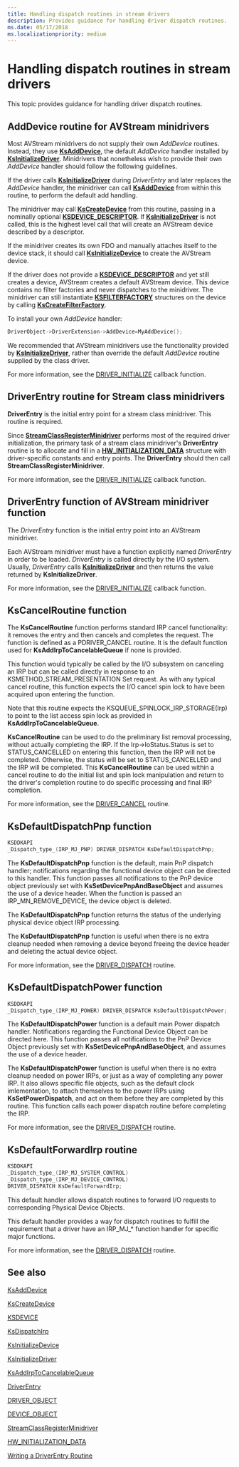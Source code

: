 ```yaml
---
title: Handling dispatch routines in stream drivers
description: Provides guidance for handling driver dispatch routines.
ms.date: 05/17/2018
ms.localizationpriority: medium
---
```


# Handling dispatch routines in stream drivers

This topic provides guidance for handling driver dispatch routines.

## AddDevice routine for AVStream minidrivers

Most AVStream minidrivers do not supply their own *AddDevice* routines. Instead, they use [**KsAddDevice**](/windows-hardware/drivers/ddi/ks/nf-ks-ksadddevice), the default *AddDevice* handler installed by [**KsInitializeDriver**](/windows-hardware/drivers/ddi/ks/nf-ks-ksinitializedriver). Minidrivers that nonetheless wish to provide their own *AddDevice* handler should follow the following guidelines.

If the driver calls [**KsInitializeDriver**](/windows-hardware/drivers/ddi/ks/nf-ks-ksinitializedriver) during *DriverEntry* and later replaces the *AddDevice* handler, the minidriver can call [**KsAddDevice**](/windows-hardware/drivers/ddi/ks/nf-ks-ksadddevice) from within this routine, to perform the default add handling.

The minidriver may call [**KsCreateDevice**](/windows-hardware/drivers/ddi/ks/nf-ks-kscreatedevice) from this routine, passing in a nominally optional [**KSDEVICE\_DESCRIPTOR**](/windows-hardware/drivers/ddi/ks/ns-ks-_ksdevice_descriptor). If [**KsInitializeDriver**](/windows-hardware/drivers/ddi/ks/nf-ks-ksinitializedriver) is not called, this is the highest level call that will create an AVStream device described by a descriptor.

If the minidriver creates its own FDO and manually attaches itself to the device stack, it should call [**KsInitializeDevice**](/windows-hardware/drivers/ddi/ks/nf-ks-ksinitializedevice) to create the AVStream device.

If the driver does not provide a [**KSDEVICE\_DESCRIPTOR**](/windows-hardware/drivers/ddi/ks/ns-ks-_ksdevice_descriptor) and yet still creates a device, AVStream creates a default AVStream device. This device contains no filter factories and never dispatches to the minidriver. The minidriver can still instantiate [**KSFILTERFACTORY**](/windows-hardware/drivers/ddi/ks/ns-ks-_ksfilterfactory) structures on the device by calling [**KsCreateFilterFactory**](/windows-hardware/drivers/ddi/ks/nf-ks-kscreatefilterfactory).

To install your own *AddDevice* handler:

```cpp
DriverObject->DriverExtension->AddDevice=MyAddDevice();
```
We recommended that AVStream minidrivers use the functionality provided by [**KsInitializeDriver**](/windows-hardware/drivers/ddi/ks/nf-ks-ksinitializedriver), rather than override the default *AddDevice* routine supplied by the class driver.

For more information, see the [DRIVER_INITIALIZE](/windows-hardware/drivers/ddi/wdm/nc-wdm-driver_initialize) callback function.

## DriverEntry routine for Stream class minidrivers

**DriverEntry** is the initial entry point for a stream class minidriver. This routine is required.

Since [**StreamClassRegisterMinidriver**](/windows-hardware/drivers/ddi/strmini/nf-strmini-streamclassregisteradapter) performs most of the required driver initialization, the primary task of a stream class minidriver's **DriverEntry** routine is to allocate and fill in a [**HW\_INITIALIZATION\_DATA**](/windows-hardware/drivers/ddi/strmini/ns-strmini-_hw_initialization_data) structure with driver-specific constants and entry points. The **DriverEntry** should then call **StreamClassRegisterMinidriver**.

For more information, see the [DRIVER_INITIALIZE](/windows-hardware/drivers/ddi/wdm/nc-wdm-driver_initialize) callback function.

## DriverEntry function of AVStream minidriver function

The *DriverEntry* function is the initial entry point into an AVStream minidriver.

Each AVStream minidriver must have a function explicitly named *DriverEntry* in order to be loaded. *DriverEntry* is called directly by the I/O system. Usually, *DriverEntry* calls [**KsInitializeDriver**](/windows-hardware/drivers/ddi/ks/nf-ks-ksinitializedriver) and then returns the value returned by **KsInitializeDriver**.

For more information, see the [DRIVER_INITIALIZE](/windows-hardware/drivers/ddi/wdm/nc-wdm-driver_initialize) callback function.

## KsCancelRoutine function

The **KsCancelRoutine** function performs standard IRP cancel functionality: it removes the entry and then cancels and completes the request. The function is defined as a PDRIVER\_CANCEL routine. It is the default function used for **KsAddIrpToCancelableQueue** if none is provided.

This function would typically be called by the I/O subsystem on canceling an IRP but can be called directly in response to an KSMETHOD\_STREAM\_PRESENTATION Set request. As with any typical cancel routine, this function expects the I/O cancel spin lock to have been acquired upon entering the function.

Note that this routine expects the KSQUEUE\_SPINLOCK\_IRP\_STORAGE(Irp) to point to the list access spin lock as provided in **KsAddIrpToCancelableQueue**.

**KsCancelRoutine** can be used to do the preliminary list removal processing, without actually completing the IRP. If the Irp-&gt;IoStatus.Status is set to STATUS\_CANCELLED on entering this function, then the IRP will not be completed. Otherwise, the status will be set to STATUS\_CANCELLED and the IRP will be completed. This **KsCancelRoutine** can be used within a cancel routine to do the initial list and spin lock manipulation and return to the driver's completion routine to do specific processing and final IRP completion.

For more information, see the [DRIVER_CANCEL](/windows-hardware/drivers/ddi/wdm/nc-wdm-driver_cancel) routine.

## KsDefaultDispatchPnp function

```cpp
KSDDKAPI
_Dispatch_type_(IRP_MJ_PNP) DRIVER_DISPATCH KsDefaultDispatchPnp;
```

The **KsDefaultDispatchPnp** function is the default, main PnP dispatch handler; notifications regarding the functional device object can be directed to this handler. This function passes all notifications to the PnP device object previously set with **KsSetDevicePnpAndBaseObject** and assumes the use of a device header. When the function is passed an IRP\_MN\_REMOVE\_DEVICE, the device object is deleted.

The **KsDefaultDispatchPnp** function returns the status of the underlying physical device object IRP processing.

The **KsDefaultDispatchPnp** function is useful when there is no extra cleanup needed when removing a device beyond freeing the device header and deleting the actual device object.

For more information, see the [DRIVER_DISPATCH](/windows-hardware/drivers/ddi/wdm/nc-wdm-driver_dispatch) routine.


## KsDefaultDispatchPower function

```cpp
KSDDKAPI
_Dispatch_type_(IRP_MJ_POWER) DRIVER_DISPATCH KsDefaultDispatchPower;
```

The **KsDefaultDispatchPower** function is a default main Power dispatch handler. Notifications regarding the Functional Device Object can be directed here. This function passes all notifications to the PnP Device Object previously set with **KsSetDevicePnpAndBaseObject**, and assumes the use of a device header.

The **KsDefaultDispatchPower** function is useful when there is no extra cleanup needed on power IRPs, or just as a way of completing any power IRP. It also allows specific file objects, such as the default clock imlementation, to attach themselves to the power IRPs using **KsSetPowerDispatch**, and act on them before they are completed by this routine. This function calls each power dispatch routine before completing the IRP.

For more information, see the [DRIVER_DISPATCH](/windows-hardware/drivers/ddi/wdm/nc-wdm-driver_dispatch) routine.

## KsDefaultForwardIrp routine

```cpp
KSDDKAPI
_Dispatch_type_(IRP_MJ_SYSTEM_CONTROL)
_Dispatch_type_(IRP_MJ_DEVICE_CONTROL)
DRIVER_DISPATCH KsDefaultForwardIrp;
```

This default handler allows dispatch routines to forward I/O requests to corresponding Physical Device Objects.

This default handler provides a way for dispatch routines to fulfill the requirement that a driver have an IRP\_MJ\_\* function handler for specific major functions.

For more information, see the [DRIVER_DISPATCH](/windows-hardware/drivers/ddi/wdm/nc-wdm-driver_dispatch) routine.

## See also

[KsAddDevice](/windows-hardware/drivers/ddi/ks/nf-ks-ksadddevice)

[KsCreateDevice](/windows-hardware/drivers/ddi/ks/nf-ks-kscreatedevice)

[KSDEVICE](/windows-hardware/drivers/ddi/ks/ns-ks-_ksdevice)

[KsDispatchIrp](/windows-hardware/drivers/ddi/ks/nf-ks-ksdispatchirp)

[KsInitializeDevice](/windows-hardware/drivers/ddi/ks/nf-ks-ksinitializedevice)

[KsInitializeDriver](/windows-hardware/drivers/ddi/ks/nf-ks-ksinitializedriver)

[KsAddIrpToCancelableQueue](/windows-hardware/drivers/ddi/ks/nf-ks-ksaddirptocancelablequeue)

[DriverEntry](/windows-hardware/drivers/ddi/wdm/nc-wdm-driver_initialize)

[DRIVER\_OBJECT](/windows-hardware/drivers/ddi/wdm/ns-wdm-_driver_object)

[DEVICE\_OBJECT](/windows-hardware/drivers/ddi/wdm/ns-wdm-_device_object)

[StreamClassRegisterMinidriver](/windows-hardware/drivers/ddi/strmini/nf-strmini-streamclassregisteradapter)

[HW\_INITIALIZATION\_DATA](/windows-hardware/drivers/ddi/strmini/ns-strmini-_hw_initialization_data)

[Writing a DriverEntry Routine](../kernel/writing-a-driverentry-routine.md)